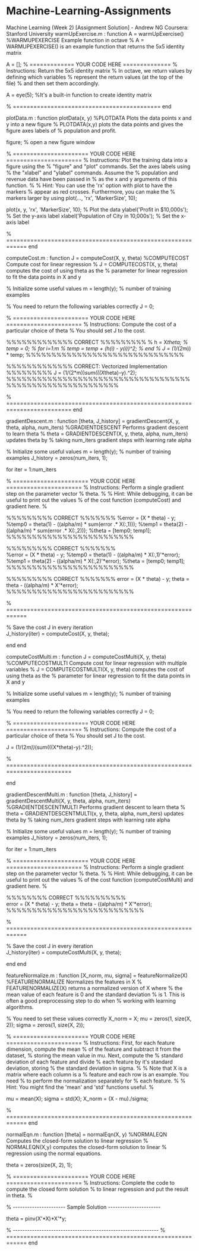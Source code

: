 # Machine-Learning-Assignments
Machine Learning (Week 2) [Assignment Solution] - Andrew NG Coursera: Stanford University 
warmUpExercise.m :
function A = warmUpExercise()
  %WARMUPEXERCISE Example function in octave
  %   A = WARMUPEXERCISE() is an example function that returns the 5x5 identity matrix
  
   A = []; 
  % ============= YOUR CODE HERE ==============
  % Instructions: Return the 5x5 identity matrix 
  %               In octave, we return values by defining which variables
  %               represent the return values (at the top of the file)
  %               and then set them accordingly. 
  
   A = eye(5);  %It's a built-in function to create identity matrix
  
  % ===========================================
end

plotData.m :
function plotData(x, y)
  %PLOTDATA Plots the data points x and y into a new figure 
  %   PLOTDATA(x,y) plots the data points and gives the figure axes labels of
  %   population and profit.
  
  figure; % open a new figure window
  
  % ====================== YOUR CODE HERE ======================
  % Instructions: Plot the training data into a figure using the 
  %               "figure" and "plot" commands. Set the axes labels using
  %               the "xlabel" and "ylabel" commands. Assume the 
  %               population and revenue data have been passed in
  %               as the x and y arguments of this function.
  %
  % Hint: You can use the 'rx' option with plot to have the markers
  %       appear as red crosses. Furthermore, you can make the
  %       markers larger by using plot(..., 'rx', 'MarkerSize', 10);
  
  plot(x, y, 'rx', 'MarkerSize', 10); % Plot the data
  ylabel('Profit in $10,000s'); % Set the y-axis label
  xlabel('Population of City in 10,000s'); % Set the x-axis label
  
  % ============================================================
end

computeCost.m :
function J = computeCost(X, y, theta)
  %COMPUTECOST Compute cost for linear regression
  %   J = COMPUTECOST(X, y, theta) computes the cost of using theta as the
  %   parameter for linear regression to fit the data points in X and y
  
  % Initialize some useful values
  m = length(y); % number of training examples
  
  % You need to return the following variables correctly 
  J = 0;
  
  % ====================== YOUR CODE HERE ======================
  % Instructions: Compute the cost of a particular choice of theta
  %               You should set J to the cost.
  
  %%%%%%%%%%%%% CORRECT %%%%%%%%%
  % h = X*theta;
  % temp = 0; 
  % for i=1:m
  %   temp = temp + (h(i) - y(i))^2;
  % end
  % J = (1/(2*m)) * temp;
  %%%%%%%%%%%%%%%%%%%%%%%%%%%%%%%
  
  %%%%%%%%%%%%% CORRECT: Vectorized Implementation %%%%%%%%%
  J = (1/(2*m))*sum(((X*theta)-y).^2);
  %%%%%%%%%%%%%%%%%%%%%%%%%%%%%%%%%%%%%%%%%%%%%%%%%%%%%%%%%%

  % =========================================================================
end

gradientDescent.m :
function [theta, J_history] = gradientDescent(X, y, theta, alpha, num_iters)
  %GRADIENTDESCENT Performs gradient descent to learn theta
  %   theta = GRADIENTDESCENT(X, y, theta, alpha, num_iters) updates theta by 
  %   taking num_iters gradient steps with learning rate alpha
  
  % Initialize some useful values
  m = length(y); % number of training examples
  J_history = zeros(num_iters, 1);
  
  for iter = 1:num_iters
  
   % ====================== YOUR CODE HERE ======================
   % Instructions: Perform a single gradient step on the parameter vector
   %               theta. 
   %
   % Hint: While debugging, it can be useful to print out the values
   %       of the cost function (computeCost) and gradient here.
   %
   
   %%%%%%%%% CORRECT %%%%%%%
   %error = (X * theta) - y;
   %temp0 = theta(1) - ((alpha/m) * sum(error .* X(:,1)));
   %temp1 = theta(2) - ((alpha/m) * sum(error .* X(:,2)));
   %theta = [temp0; temp1];
   %%%%%%%%%%%%%%%%%%%%%%%%%
  
   %%%%%%%%% CORRECT %%%%%%%  
   %error = (X * theta) - y;
   %temp0 = theta(1) - ((alpha/m) * X(:,1)'*error);
   %temp1 = theta(2) - ((alpha/m) * X(:,2)'*error);
   %theta = [temp0; temp1];
   %%%%%%%%%%%%%%%%%%%%%%%%%
  
   %%%%%%%%% CORRECT %%%%%%%
   error = (X * theta) - y;
   theta = theta - ((alpha/m) * X'*error);
   %%%%%%%%%%%%%%%%%%%%%%%%%
   
   % ============================================================
  
   % Save the cost J in every iteration    
   J_history(iter) = computeCost(X, y, theta);
  
  end
end

computeCostMulti.m :
function J = computeCostMulti(X, y, theta)
  %COMPUTECOSTMULTI Compute cost for linear regression with multiple variables
  %   J = COMPUTECOSTMULTI(X, y, theta) computes the cost of using theta as the
  %   parameter for linear regression to fit the data points in X and y
  
  % Initialize some useful values
  m = length(y); % number of training examples
  
  % You need to return the following variables correctly 
  J = 0;
  
  % ====================== YOUR CODE HERE ======================
  % Instructions: Compute the cost of a particular choice of theta
  %               You should set J to the cost.
  
  J = (1/(2*m))*(sum(((X*theta)-y).^2));

  % =========================================================================

end

gradientDescentMulti.m :
function [theta, J_history] = gradientDescentMulti(X, y, theta, alpha, num_iters)
  %GRADIENTDESCENTMULTI Performs gradient descent to learn theta
  %   theta = GRADIENTDESCENTMULTI(x, y, theta, alpha, num_iters) updates theta by
  %   taking num_iters gradient steps with learning rate alpha
  
  % Initialize some useful values
  m = length(y); % number of training examples
  J_history = zeros(num_iters, 1);
  
  for iter = 1:num_iters
  
   % ====================== YOUR CODE HERE ======================
   % Instructions: Perform a single gradient step on the parameter vector
   %               theta. 
   %
   % Hint: While debugging, it can be useful to print out the values
   %       of the cost function (computeCostMulti) and gradient here.
   %
  
   %%%%%%%% CORRECT %%%%%%%%%%   
   error = (X * theta) - y;
   theta = theta - ((alpha/m) * X'*error);
   %%%%%%%%%%%%%%%%%%%%%%%%%%%
  
   % ============================================================
  
   % Save the cost J in every iteration    
   J_history(iter) = computeCostMulti(X, y, theta);
  
  end
end

featureNormalize.m :
function [X_norm, mu, sigma] = featureNormalize(X)
  %FEATURENORMALIZE Normalizes the features in X 
  %   FEATURENORMALIZE(X) returns a normalized version of X where
  %   the mean value of each feature is 0 and the standard deviation
  %   is 1. This is often a good preprocessing step to do when
  %   working with learning algorithms.
  
  % You need to set these values correctly
  X_norm = X;
  mu = zeros(1, size(X, 2));
  sigma = zeros(1, size(X, 2));
  
  % ====================== YOUR CODE HERE ======================
  % Instructions: First, for each feature dimension, compute the mean
  %               of the feature and subtract it from the dataset,
  %               storing the mean value in mu. Next, compute the 
  %               standard deviation of each feature and divide
  %               each feature by it's standard deviation, storing
  %               the standard deviation in sigma. 
  %
  %               Note that X is a matrix where each column is a 
  %               feature and each row is an example. You need 
  %               to perform the normalization separately for 
  %               each feature. 
  %
  % Hint: You might find the 'mean' and 'std' functions useful.
  %       
  
  mu = mean(X);
  sigma = std(X);
  X_norm = (X - mu)./sigma;
  
  % ============================================================
end

normalEqn.m :
function [theta] = normalEqn(X, y)
  %NORMALEQN Computes the closed-form solution to linear regression 
  %   NORMALEQN(X,y) computes the closed-form solution to linear 
  %   regression using the normal equations.
  
  theta = zeros(size(X, 2), 1);
  
  % ====================== YOUR CODE HERE ======================
  % Instructions: Complete the code to compute the closed form solution
  %               to linear regression and put the result in theta.
  %
  
  % ---------------------- Sample Solution ----------------------
  
  theta = pinv(X'*X)*X'*y;
   
  % -------------------------------------------------------------
  % ============================================================
end
